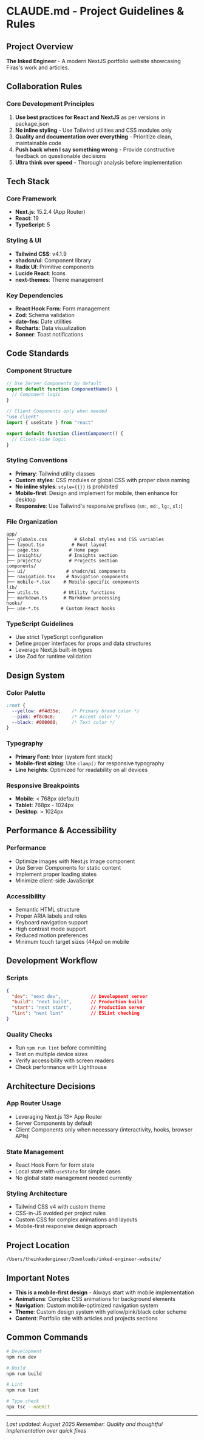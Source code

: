 # CLAUDE.md - Project Guidelines & Rules

## Project Overview
**The Inked Engineer** - A modern NextJS portfolio website showcasing Firas's work and articles.

## Collaboration Rules

### Core Development Principles
1. **Use best practices for React and NextJS** as per versions in package.json
2. **No inline styling** - Use Tailwind utilities and CSS modules only
3. **Quality and documentation over everything** - Prioritize clean, maintainable code
4. **Push back when I say something wrong** - Provide constructive feedback on questionable decisions
5. **Ultra think over speed** - Thorough analysis before implementation

## Tech Stack

### Core Framework
- **Next.js**: 15.2.4 (App Router)
- **React**: 19
- **TypeScript**: 5

### Styling & UI
- **Tailwind CSS**: v4.1.9
- **shadcn/ui**: Component library
- **Radix UI**: Primitive components
- **Lucide React**: Icons
- **next-themes**: Theme management

### Key Dependencies
- **React Hook Form**: Form management
- **Zod**: Schema validation
- **date-fns**: Date utilities
- **Recharts**: Data visualization
- **Sonner**: Toast notifications

## Code Standards

### Component Structure
```typescript
// Use Server Components by default
export default function ComponentName() {
  // Component logic
}

// Client Components only when needed
"use client"
import { useState } from "react"

export default function ClientComponent() {
  // Client-side logic
}
```

### Styling Conventions
- **Primary**: Tailwind utility classes
- **Custom styles**: CSS modules or global CSS with proper class naming
- **No inline styles**: `style={{}}` is prohibited
- **Mobile-first**: Design and implement for mobile, then enhance for desktop
- **Responsive**: Use Tailwind's responsive prefixes (`sm:`, `md:`, `lg:`, `xl:`)

### File Organization
```
app/
├── globals.css          # Global styles and CSS variables
├── layout.tsx          # Root layout
├── page.tsx           # Home page
├── insights/          # Insights section
├── projects/          # Projects section
components/
├── ui/               # shadcn/ui components
├── navigation.tsx    # Navigation components
├── mobile-*.tsx     # Mobile-specific components
lib/
├── utils.ts         # Utility functions
├── markdown.ts      # Markdown processing
hooks/
├── use-*.ts        # Custom React hooks
```

### TypeScript Guidelines
- Use strict TypeScript configuration
- Define proper interfaces for props and data structures
- Leverage Next.js built-in types
- Use Zod for runtime validation

## Design System

### Color Palette
```css
:root {
  --yellow: #f4d35e;    /* Primary brand color */
  --pink: #f8c0c8;      /* Accent color */
  --black: #000000;     /* Text color */
}
```

### Typography
- **Primary Font**: Inter (system font stack)
- **Mobile-first sizing**: Use `clamp()` for responsive typography
- **Line heights**: Optimized for readability on all devices

### Responsive Breakpoints
- **Mobile**: < 768px (default)
- **Tablet**: 768px - 1024px
- **Desktop**: > 1024px

## Performance & Accessibility

### Performance
- Optimize images with Next.js Image component
- Use Server Components for static content
- Implement proper loading states
- Minimize client-side JavaScript

### Accessibility
- Semantic HTML structure
- Proper ARIA labels and roles
- Keyboard navigation support
- High contrast mode support
- Reduced motion preferences
- Minimum touch target sizes (44px) on mobile

## Development Workflow

### Scripts
```json
{
  "dev": "next dev",           // Development server
  "build": "next build",       // Production build
  "start": "next start",       // Production server
  "lint": "next lint"          // ESLint checking
}
```

### Quality Checks
- Run `npm run lint` before committing
- Test on multiple device sizes
- Verify accessibility with screen readers
- Check performance with Lighthouse

## Architecture Decisions

### App Router Usage
- Leveraging Next.js 13+ App Router
- Server Components by default
- Client Components only when necessary (interactivity, hooks, browser APIs)

### State Management
- React Hook Form for form state
- Local state with `useState` for simple cases
- No global state management needed currently

### Styling Architecture
- Tailwind CSS v4 with custom theme
- CSS-in-JS avoided per project rules
- Custom CSS for complex animations and layouts
- Mobile-first responsive design approach

## Project Location
```
/Users/theinkedengineer/Downloads/inked-engineer-website/
```

## Important Notes
- **This is a mobile-first design** - Always start with mobile implementation
- **Animations**: Complex CSS animations for background elements
- **Navigation**: Custom mobile-optimized navigation system
- **Theme**: Custom design system with yellow/pink/black color scheme
- **Content**: Portfolio site with articles and projects sections

## Common Commands
```bash
# Development
npm run dev

# Build
npm run build

# Lint
npm run lint

# Type check
npx tsc --noEmit
```

---

*Last updated: August 2025*
*Remember: Quality and thoughtful implementation over quick fixes*
